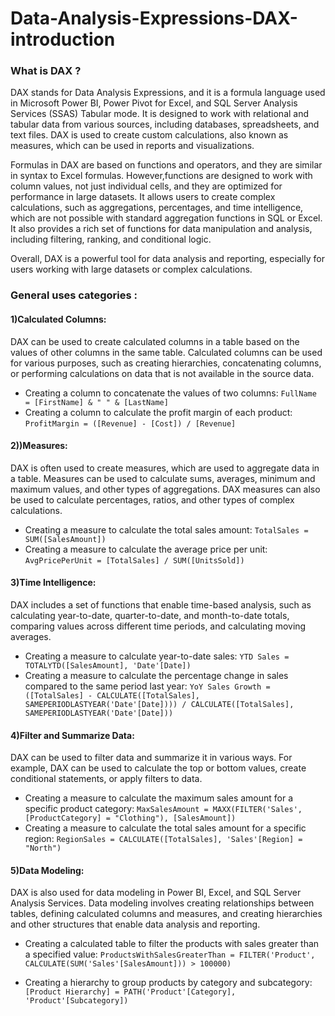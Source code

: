 # Data-Analysis-Expressions-DAX-introduction


### What is DAX ? 
DAX stands for Data Analysis Expressions, and it is a formula language used in Microsoft Power BI, Power Pivot for Excel, and SQL Server Analysis Services (SSAS) Tabular mode. It is designed to work with relational and tabular data from various sources, including databases, spreadsheets, and text files.
DAX is used to create custom calculations, also known as measures, which can be used in reports and visualizations. 

Formulas in DAX are based on functions and operators, and they are similar in syntax to Excel formulas. However,functions are designed to work with column values, not just individual cells, and they are optimized for performance in large datasets.
It allows users to create complex calculations, such as aggregations, percentages, and time intelligence, which are not possible with standard aggregation functions in SQL or Excel. It also provides a rich set of functions for data manipulation and analysis, including filtering, ranking, and conditional logic.

Overall, DAX is a powerful tool for data analysis and reporting, especially for users working with large datasets or complex calculations.


### General  uses categories : 

#### 1)Calculated Columns:
DAX can be used to create calculated columns in a table based on the values of other columns in the same table. Calculated columns can be used for various purposes, such as creating hierarchies, concatenating columns, or performing calculations on data that is not available in the source data.
 * Creating a column to concatenate the values of two columns: `FullName = [FirstName] & " " & [LastName]`
 * Creating a column to calculate the profit margin of each product: `ProfitMargin = ([Revenue] - [Cost]) / [Revenue]`


#### 2))Measures: 
DAX is often used to create measures, which are used to aggregate data in a table. Measures can be used to calculate sums, averages, minimum and maximum values, and other types of aggregations. DAX measures can also be used to calculate percentages, ratios, and other types of complex calculations.

 * Creating a measure to calculate the total sales amount: `TotalSales = SUM([SalesAmount])`
 * Creating a measure to calculate the average price per unit: `AvgPricePerUnit = [TotalSales] / SUM([UnitsSold])`

#### 3)Time Intelligence: 
DAX includes a set of functions that enable time-based analysis, such as calculating year-to-date, quarter-to-date, and month-to-date totals, comparing values across different time periods, and calculating moving averages.

* Creating a measure to calculate year-to-date sales: `YTD Sales = TOTALYTD([SalesAmount], 'Date'[Date])`
* Creating a measure to calculate the percentage change in sales compared to the same period last year: `YoY Sales Growth = ([TotalSales] - CALCULATE([TotalSales], SAMEPERIODLASTYEAR('Date'[Date]))) / CALCULATE([TotalSales], SAMEPERIODLASTYEAR('Date'[Date]))`

#### 4)Filter and Summarize Data:
DAX can be used to filter data and summarize it in various ways. For example, DAX can be used to calculate the top or bottom values, create conditional statements, or apply filters to data.

* Creating a measure to calculate the maximum sales amount for a specific product category: `MaxSalesAmount = MAXX(FILTER('Sales', [ProductCategory] = "Clothing"), [SalesAmount])`
* Creating a measure to calculate the total sales amount for a specific region: `RegionSales = CALCULATE([TotalSales], 'Sales'[Region] = "North")`

#### 5)Data Modeling:
DAX is also used for data modeling in Power BI, Excel, and SQL Server Analysis Services. Data modeling involves creating relationships between tables, defining calculated columns and measures, and creating hierarchies and other structures that enable data analysis and reporting.

* Creating a calculated table to filter the products with sales greater than a specified value:
`ProductsWithSalesGreaterThan = FILTER('Product', CALCULATE(SUM('Sales'[SalesAmount])) > 100000)`

* Creating a hierarchy to group products by category and subcategory: `[Product Hierarchy] = PATH('Product'[Category], 'Product'[Subcategory])`
